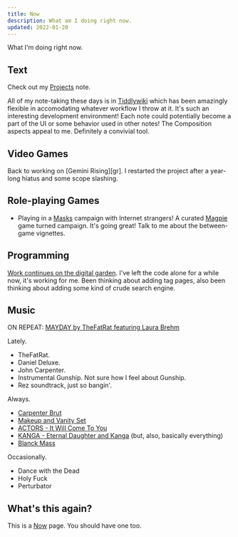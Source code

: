 ```yaml
---
title: Now
description: What am I doing right now.
updated: 2022-01-20
---
```


What I'm doing right now.

## Text

Check out my [Projects][] note.

All of my note-taking these days is in [Tiddlywiki](https://tiddlywiki.com) which has been amazingly flexible in accomodating whatever workflow I throw at it. It's such an interesting development environment! Each note could potentially become a part of the UI or some behavior used in other notes! The Composition aspects appeal to me. Definitely a convivial tool.

## Video Games

Back to working on [Gemini Rising][gr]. I restarted the project after a year-long hiatus and some scope slashing.

## Role-playing Games

* Playing in a [Masks][] campaign with Internet strangers! A curated [Magpie][] game turned campaign. It's going great! Talk to me about the between-game vignettes.

## Programming

[Work continues on the digital garden][drhayesdigitalgarden]. I've left the code alone for a while
now, it's working for me. Been thinking about adding tag pages, also been thinking about adding some
kind of crude search engine.

## Music

ON REPEAT: [MAYDAY by TheFatRat featuring Laura Brehm][mayday]

Lately.

* TheFatRat.
* Daniel Deluxe.
* John Carpenter.
* Instrumental Gunship. Not sure how I feel about Gunship.
* Rez soundtrack, just so bangin'.

Always.

* [Carpenter Brut][carpenterbrut]
* [Makeup and Vanity Set][mavs]
* [ACTORS - It Will Come To You][actors]
* [KANGA - Eternal Daughter and Kanga][kanga] (but, also, basically everything)
* [Blanck Mass][BlanckMass]

Occasionally.

* Dance with the Dead
* Holy Fuck
* Perturbator

## What's this again?

This is a [Now][nowpage] page. You should have one too.

[projects]: https://notes.drhayes.io/notes/projects
[Masks]: https://www.magpiegames.com/masks/
[magpie]: https://www.magpiegames.com/
[carpenterbrut]: http://www.carpenterbrut.com/
[mavs]: https://www.makeupandvanityset.com/
[actors]: https://www.actorstheband.com/
[kanga]: https://kanga.bandcamp.com/
[BlanckMass]: https://www.blanckmass.com/
[drhayesdigitalgarden]: https://notes.drhayes.io/
[wisps]: https://wisps.drhayes.io
[mayday]: https://lnk.to/thefatratmayday
[beamsaber]: https://austin-ramsay.itch.io/beamsaber
[roam]: https://roamresearch.com
[nextjs]: https://nextjs.org
[svelte]: https://svelte.dev
[hyperblaster]: /games/hyperblaster
[nowpage]: https://nownownow.com/about
